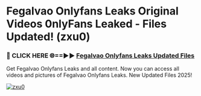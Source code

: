 # Fegalvao Onlyfans Leaks Original Videos 0nlyFans Leaked - Files Updated! (zxu0)

<h3>🔴 CLICK HERE 🌐==►► <a href="https://tinyurl.com/x26r9saj" rel="nofollow">Fegalvao Onlyfans Leaks Updated Files</a></h3>

Get Fegalvao Onlyfans Leaks and all content. Now you can access all videos and pictures of Fegalvao Onlyfans Leaks. New Updated Files 2025!

[![zxu0](https://i.imgur.com/LkgZPqh.gif)](https://tinyurl.com/x26r9saj)
